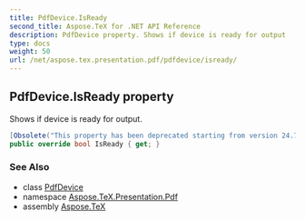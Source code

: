 ```yaml
---
title: PdfDevice.IsReady
second_title: Aspose.TeX for .NET API Reference
description: PdfDevice property. Shows if device is ready for output
type: docs
weight: 50
url: /net/aspose.tex.presentation.pdf/pdfdevice/isready/
---
```

## PdfDevice.IsReady property

Shows if device is ready for output.

```csharp
[Obsolete("This property has been deprecated starting from version 24.7 and will be hidden in version 24.10.")]
public override bool IsReady { get; }
```

### See Also

* class [PdfDevice](../)
* namespace [Aspose.TeX.Presentation.Pdf](../../pdfdevice/)
* assembly [Aspose.TeX](../../../)


